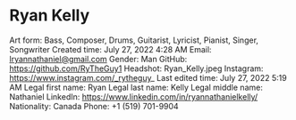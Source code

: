 # Ryan Kelly

Art form: Bass, Composer, Drums, Guitarist, Lyricist, Pianist, Singer, Songwriter
Created time: July 27, 2022 4:28 AM
Email: lryannathaniel@gmail.com
Gender: Man
GitHub: https://github.com/RyTheGuy1
Headshot: Ryan_Kelly.jpeg
Instagram: https://www.instagram.com/_rytheguy_
Last edited time: July 27, 2022 5:19 AM
Legal first name: Ryan
Legal last name: Kelly
Legal middle name: Nathaniel
LinkedIn: https://www.linkedin.com/in/ryannathanielkelly/
Nationality: Canada
Phone: ‭+1 (519) 701-9904‬